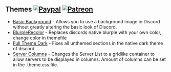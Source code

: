 ## Themes [![Paypal][paypal-badge]][paypal-link] [![Patreon][patreon-badge]][patreon-link]

[paypal-badge]: https://img.shields.io/badge/Paypal-Donate!-%23003087.svg?logo=paypal&style=flat
[paypal-link]: https://paypal.me/MircoWittrien

[patreon-badge]: https://img.shields.io/badge/Patreon-Support!-%23F96854.svg?logo=patreon&style=flat
[patreon-link]: https://patreon.com/MircoWittrien

 - [Basic Background](https://github.com/mwittrien/BetterDiscordAddons/tree/master/Themes/BasicBackground) - Allows you to use a background image in Discord without greatly altering the basic look of Discord.
 - [BlurpleRecolor](https://github.com/mwittrien/BetterDiscordAddons/tree/master/Themes/BlurpleRecolor) - Replaces discords native blurple with your own color, change color in themefile
 - [Full Theme Dark](https://github.com/mwittrien/BetterDiscordAddons/tree/master/Themes/FullThemeDark) - Fixes all unthemed sections in the native dark theme of discord.
 - [Server Columns](https://github.com/mwittrien/BetterDiscordAddons/tree/master/Themes/ServerColumns) - Changes the Server List to a gridlike container to allow servers to be displayed in columns. Amount of columns can be set in the .theme.css file.
